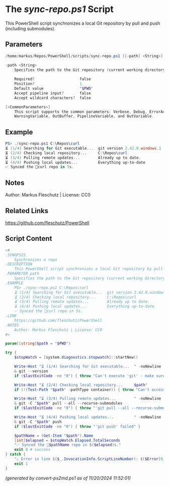 The *sync-repo.ps1* Script
===========================

This PowerShell script synchronizes a local Git repository by pull and push (including submodules).

Parameters
----------
```powershell
/home/markus/Repos/PowerShell/scripts/sync-repo.ps1 [[-path] <String>] [<CommonParameters>]

-path <String>
    Specifies the path to the Git repository (current working directory by default)
    
    Required?                    false
    Position?                    1
    Default value                "$PWD"
    Accept pipeline input?       false
    Accept wildcard characters?  false

[<CommonParameters>]
    This script supports the common parameters: Verbose, Debug, ErrorAction, ErrorVariable, WarningAction, 
    WarningVariable, OutBuffer, PipelineVariable, and OutVariable.
```

Example
-------
```powershell
PS> ./sync-repo.ps1 C:\Repos\curl
⏳ (1/4) Searching for Git executable...  git version 2.42.0.windows.1
⏳ (2/4) Checking local repository...     C:\Repos\curl
⏳ (3/4) Pulling remote updates...        Already up to date.
⏳ (4/4) Pushing local updates...         Everything up-to-date
✅ Synced the 📂curl repo in 5s.

```

Notes
-----
Author: Markus Fleschutz | License: CC0

Related Links
-------------
https://github.com/fleschutz/PowerShell

Script Content
--------------
```powershell
<#
.SYNOPSIS
	Synchronizes a repo 
.DESCRIPTION
	This PowerShell script synchronizes a local Git repository by pull and push (including submodules).
.PARAMETER path
	Specifies the path to the Git repository (current working directory by default)
.EXAMPLE
	PS> ./sync-repo.ps1 C:\Repos\curl
	⏳ (1/4) Searching for Git executable...  git version 2.42.0.windows.1
	⏳ (2/4) Checking local repository...     C:\Repos\curl
	⏳ (3/4) Pulling remote updates...        Already up to date.
	⏳ (4/4) Pushing local updates...         Everything up-to-date
	✅ Synced the 📂curl repo in 5s.
.LINK
	https://github.com/fleschutz/PowerShell
.NOTES
	Author: Markus Fleschutz | License: CC0
#>

param([string]$path = "$PWD")

try {
	$stopWatch = [system.diagnostics.stopwatch]::startNew()

	Write-Host "⏳ (1/4) Searching for Git executable...  " -noNewline
 	& git --version
 	if ($lastExitCode -ne "0") { throw "Can't execute 'git' - make sure Git is installed and available" }

	Write-Host "⏳ (2/4) Checking local repository...     $path"
	if (!(Test-Path "$path" -pathType container)) { throw "Can't access folder: $path" }

	Write-Host "⏳ (3/4) Pulling remote updates...        " -noNewline
	& git -C "$path" pull --all --recurse-submodules
	if ($lastExitCode -ne "0") { throw "'git pull --all --recurse-submodes' failed" }

	Write-Host "⏳ (4/4) Pushing local updates...         " -noNewline
	& git -C "$path" push
	if ($lastExitCode -ne "0") { throw "'git push' failed" }

	$pathName = (Get-Item "$path").Name
	[int]$elapsed = $stopWatch.Elapsed.TotalSeconds
	"✅ Synced the 📂$pathName repo in $($elapsed)s."
	exit 0 # success
} catch {
	"⚠️ Error in line $($_.InvocationInfo.ScriptLineNumber): $($Error[0])"
	exit 1
}
```

*(generated by convert-ps2md.ps1 as of 11/20/2024 11:52:01)*
